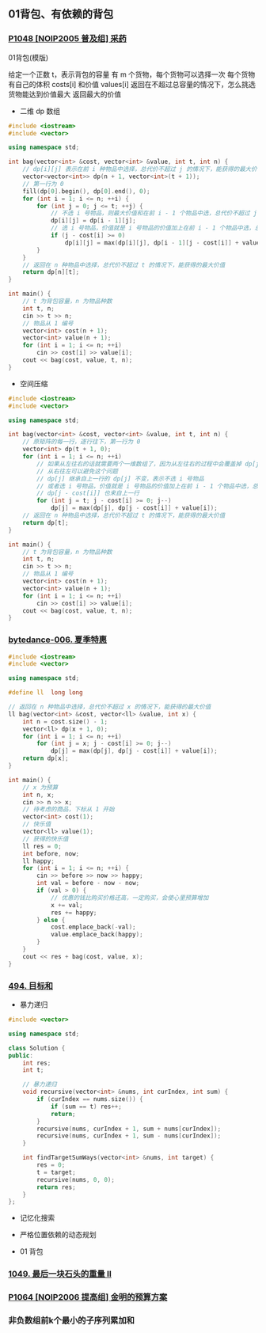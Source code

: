## 01背包、有依赖的背包

### [P1048 [NOIP2005 普及组] 采药](https://www.luogu.com.cn/problem/P1048)

01背包(模版)

给定一个正数 t，表示背包的容量
有 m 个货物，每个货物可以选择一次
每个货物有自己的体积 costs[i] 和价值 values[i]
返回在不超过总容量的情况下，怎么挑选货物能达到价值最大
返回最大的价值

- 二维 dp 数组

```c++
#include <iostream>
#include <vector>

using namespace std;

int bag(vector<int> &cost, vector<int> &value, int t, int n) {
    // dp[i][j] 表示在前 i 种物品中选择，总代价不超过 j 的情况下，能获得的最大价值
    vector<vector<int>> dp(n + 1, vector<int>(t + 1));
    // 第一行为 0
    fill(dp[0].begin(), dp[0].end(), 0);
    for (int i = 1; i <= n; ++i) {
        for (int j = 0; j <= t; ++j) {
            // 不选 i 号物品，则最大价值和在前 i - 1 个物品中选，总代价不超过 j 的情况下能获得的最大价值一样
            dp[i][j] = dp[i - 1][j];
            // 选 i 号物品，价值就是 i 号物品的价值加上在前 i - 1 个物品中选，总代价不超过 j - cost[i] 的情况下能获得的最大价值
            if (j - cost[i] >= 0)
                dp[i][j] = max(dp[i][j], dp[i - 1][j - cost[i]] + value[i]);
        }
    }
    // 返回在 n 种物品中选择，总代价不超过 t 的情况下，能获得的最大价值
    return dp[n][t];
}

int main() {
    // t 为背包容量，n 为物品种数
    int t, n;
    cin >> t >> n;
    // 物品从 1 编号
    vector<int> cost(n + 1);
    vector<int> value(n + 1);
    for (int i = 1; i <= n; ++i)
        cin >> cost[i] >> value[i];
    cout << bag(cost, value, t, n);
}
```

- 空间压缩

```c++
#include <iostream>
#include <vector>

using namespace std;

int bag(vector<int> &cost, vector<int> &value, int t, int n) {
    // 原矩阵的每一行，逐行往下，第一行为 0
    vector<int> dp(t + 1, 0);
    for (int i = 1; i <= n; ++i) 
        // 如果从左往右的话就需要两个一维数组了，因为从左往右的过程中会覆盖掉 dp[j - cost[i]]
        // 从右往左可以避免这个问题
        // dp[j] 继承自上一行的 dp[j] 不变，表示不选 i 号物品
        // 或者选 i 号物品，价值就是 i 号物品的价值加上在前 i - 1 个物品中选，总代价不超过 j - cost[i] 的情况下能获得的最大价值
        // dp[j - cost[i]] 也来自上一行
        for (int j = t; j - cost[i] >= 0; j--)
            dp[j] = max(dp[j], dp[j - cost[i]] + value[i]);
    // 返回在 n 种物品中选择，总代价不超过 t 的情况下，能获得的最大价值
    return dp[t];
}

int main() {
    // t 为背包容量，n 为物品种数
    int t, n;
    cin >> t >> n;
    // 物品从 1 编号
    vector<int> cost(n + 1);
    vector<int> value(n + 1);
    for (int i = 1; i <= n; ++i)
        cin >> cost[i] >> value[i];
    cout << bag(cost, value, t, n);
}
```

### [bytedance-006. 夏季特惠](https://leetcode.cn/problems/tJau2o/)

```c++
#include <iostream>
#include <vector>

using namespace std;

#define ll  long long

// 返回在 n 种物品中选择，总代价不超过 x 的情况下，能获得的最大价值
ll bag(vector<int> &cost, vector<ll> &value, int x) {
    int n = cost.size() - 1;
    vector<ll> dp(x + 1, 0);
    for (int i = 1; i <= n; ++i)
        for (int j = x; j - cost[i] >= 0; j--)
            dp[j] = max(dp[j], dp[j - cost[i]] + value[i]);
    return dp[x];
}

int main() {
    // x 为预算
    int n, x;
    cin >> n >> x;
    // 待考虑的商品，下标从 1 开始
    vector<int> cost(1);
    // 快乐值
    vector<ll> value(1);
    // 获得的快乐值
    ll res = 0;
    int before, now;
    ll happy;
    for (int i = 1; i <= n; ++i) {
        cin >> before >> now >> happy;
        int val = before - now - now;
        if (val > 0) {
            // 优惠的钱比购买价格还高，一定购买，会使心里预算增加
            x += val;
            res += happy;
        } else {
            cost.emplace_back(-val);
            value.emplace_back(happy);
        }
    }
    cout << res + bag(cost, value, x);
}
```

### [494. 目标和](https://leetcode.cn/problems/target-sum/)

- 暴力递归

```c++
#include <vector>

using namespace std;

class Solution {
public:
    int res;
    int t;

    // 暴力递归
    void recursive(vector<int> &nums, int curIndex, int sum) {
        if (curIndex == nums.size()) {
            if (sum == t) res++;
            return;
        }
        recursive(nums, curIndex + 1, sum + nums[curIndex]);
        recursive(nums, curIndex + 1, sum - nums[curIndex]);
    }

    int findTargetSumWays(vector<int> &nums, int target) {
        res = 0;
        t = target;
        recursive(nums, 0, 0);
        return res;
    }
};
```

- 记忆化搜索



- 严格位置依赖的动态规划



- 01 背包



### [1049. 最后一块石头的重量 II](https://leetcode.cn/problems/last-stone-weight-ii/)



### [P1064 [NOIP2006 提高组] 金明的预算方案](https://www.luogu.com.cn/problem/P1064)



### 非负数组前k个最小的子序列累加和